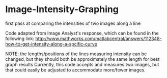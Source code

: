 # Image-Intensity-Graphing
first pass at comparing the intensities of two images along a line

Code adapted from Image Analyst's response, which can be found in the following link:
http://www.mathworks.com/matlabcentral/answers/112348-how-to-get-intensity-along-a-spcific-curve

NOTE: the lengths/positions of the lines measuring intensity can be changed, but they should both be approximately the same length for best graph results
Currently, this code accepts and measures two images, but that could easily be adjusted to accommodate more/fewer images. 
